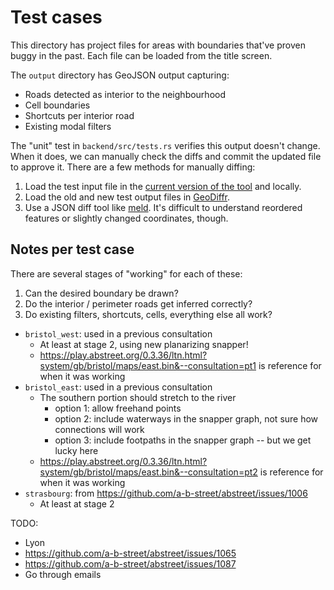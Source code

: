 # Test cases

This directory has project files for areas with boundaries that've proven buggy in the past. Each file can be loaded from the title screen.

The `output` directory has GeoJSON output capturing:

- Roads detected as interior to the neighbourhood
- Cell boundaries
- Shortcuts per interior road
- Existing modal filters

The "unit" test in `backend/src/tests.rs` verifies this output doesn't change. When it does, we can manually check the diffs and commit the updated file to approve it. There are a few methods for manually diffing:

1.  Load the test input file in the [current version of the tool](https://a-b-street.github.io/ltn) and locally.
2.  Load the old and new test output files in [GeoDiffr](https://dabreegster.github.io/geodiffr).
3.  Use a JSON diff tool like [meld](https://en.wikipedia.org/wiki/Meld_(software)). It's difficult to understand reordered features or slightly changed coordinates, though.

## Notes per test case

There are several stages of "working" for each of these:

1.  Can the desired boundary be drawn?
2.  Do the interior / perimeter roads get inferred correctly?
3.  Do existing filters, shortcuts, cells, everything else all work?

- `bristol_west`: used in a previous consultation
  - At least at stage 2, using new planarizing snapper!
  - <https://play.abstreet.org/0.3.36/ltn.html?system/gb/bristol/maps/east.bin&--consultation=pt1> is reference for when it was working
- `bristol_east`: used in a previous consultation
  - The southern portion should stretch to the river
    - option 1: allow freehand points
    - option 2: include waterways in the snapper graph, not sure how connections will work
    - option 3: include footpaths in the snapper graph -- but we get lucky here
  - <https://play.abstreet.org/0.3.36/ltn.html?system/gb/bristol/maps/east.bin&--consultation=pt2> is reference for when it was working
- `strasbourg`: from <https://github.com/a-b-street/abstreet/issues/1006>
  - At least at stage 2

TODO:
- Lyon
- https://github.com/a-b-street/abstreet/issues/1065
- https://github.com/a-b-street/abstreet/issues/1087
- Go through emails
